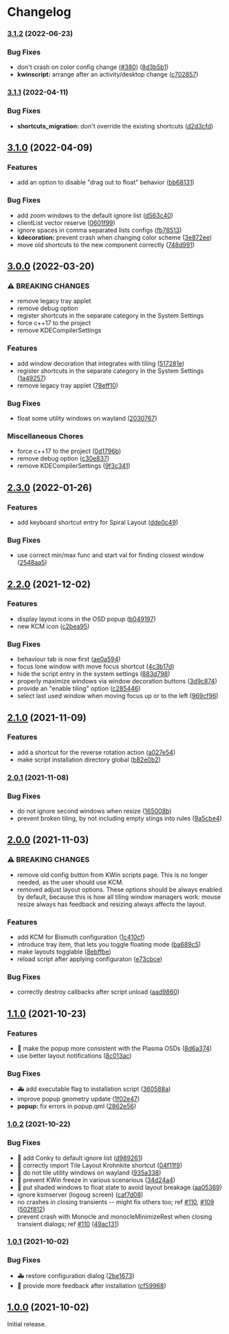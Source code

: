 <!--
  SPDX-FileCopyrightText: none
  SPDX-License-Identifier: MIT
-->

# Changelog

### [3.1.2](https://www.github.com/Bismuth-Forge/bismuth/compare/v3.1.1...v3.1.2) (2022-06-23)


### Bug Fixes

* don't crash on color config change ([#380](https://www.github.com/Bismuth-Forge/bismuth/issues/380)) ([8d3b5b1](https://www.github.com/Bismuth-Forge/bismuth/commit/8d3b5b1b100b8597432b7d32ef687451a87d0347))
* **kwinscript:** arrange after an activity/desktop change ([c702857](https://www.github.com/Bismuth-Forge/bismuth/commit/c70285705bf90757b839936211fea00afd788fee))

### [3.1.1](https://www.github.com/Bismuth-Forge/bismuth/compare/v3.1.0...v3.1.1) (2022-04-11)


### Bug Fixes

* **shortcuts_migration:** don't override the existing shortcuts ([d2d3cfd](https://www.github.com/Bismuth-Forge/bismuth/commit/d2d3cfd89b2a908bf3eab5ac95899d70520fe012))

## [3.1.0](https://www.github.com/Bismuth-Forge/bismuth/compare/v3.0.0...v3.1.0) (2022-04-09)


### Features

* add an option to disable "drag out to float" behavior ([bb68131](https://www.github.com/Bismuth-Forge/bismuth/commit/bb68131e1be31b4f920da8c4b7dcb2e42f85b461))


### Bug Fixes

* add zoom windows to the default ignore list ([d563c40](https://www.github.com/Bismuth-Forge/bismuth/commit/d563c4045eeb6e8cc30d2e2d29f635888cdbbd79))
* clientList vector reserve ([0601f99](https://www.github.com/Bismuth-Forge/bismuth/commit/0601f99c5c74a65d4196c7c5514c9d958b4c7418))
* ignore spaces in comma separated lists configs ([fb78513](https://www.github.com/Bismuth-Forge/bismuth/commit/fb7851386b91f3fb29c9c0f5da840c76cc43c3fd))
* **kdecoration:** prevent crash when changing color scheme ([3e872ee](https://www.github.com/Bismuth-Forge/bismuth/commit/3e872eed8dad95398f2ceb85272aebe33f689ce3))
* move old shortcuts to the new component correctly ([748d991](https://www.github.com/Bismuth-Forge/bismuth/commit/748d99174a1b0351966ab962035aad54fee4fb61))

## [3.0.0](https://www.github.com/Bismuth-Forge/bismuth/compare/v2.3.0...v3.0.0) (2022-03-20)


### ⚠ BREAKING CHANGES

* remove legacy tray applet
* remove debug option
* register shortcuts in the separate category in the System Settings
* force c++17 to the project
* remove KDECompilerSettings

### Features

* add window decoration that integrates with tiling ([517281e](https://www.github.com/Bismuth-Forge/bismuth/commit/517281e1587692d70cf0093c9901d192cd776f1d))
* register shortcuts in the separate category in the System Settings ([1a49257](https://www.github.com/Bismuth-Forge/bismuth/commit/1a4925718040b3d0f7bff96bfdae0f63041f1f12))
* remove legacy tray applet ([78eff10](https://www.github.com/Bismuth-Forge/bismuth/commit/78eff105122b968e298c918a79976a4d280104a8))


### Bug Fixes

* float some utility windows on wayland ([2030767](https://www.github.com/Bismuth-Forge/bismuth/commit/2030767dd03518a1296376890ad03bbb85d3ffdb))


### Miscellaneous Chores

* force c++17 to the project ([0d1796b](https://www.github.com/Bismuth-Forge/bismuth/commit/0d1796b1d836191e6b9f2df703b660c02f076a3c))
* remove debug option ([c30e837](https://www.github.com/Bismuth-Forge/bismuth/commit/c30e8377b9524e84347b2e1875f4b0fafb1fab0d))
* remove KDECompilerSettings ([9f3c341](https://www.github.com/Bismuth-Forge/bismuth/commit/9f3c341f2cbc090a6581f83553bc5f1f8934d679))

## [2.3.0](https://www.github.com/Bismuth-Forge/bismuth/compare/v2.2.0...v2.3.0) (2022-01-26)


### Features

* add keyboard shortcut entry for Spiral Layout ([dde0c49](https://www.github.com/Bismuth-Forge/bismuth/commit/dde0c499ab6d556ef1f68a8493bd5072392a1a68))


### Bug Fixes

* use correct min/max func and start val for finding closest window ([2548aa5](https://www.github.com/Bismuth-Forge/bismuth/commit/2548aa5dbd0ebc6bdc7118cc8b301dc0b8d13cb3))

## [2.2.0](https://www.github.com/Bismuth-Forge/bismuth/compare/v2.1.0...v2.2.0) (2021-12-02)


### Features

* display layout icons in the OSD popup ([b049197](https://www.github.com/Bismuth-Forge/bismuth/commit/b0491978fdd3bca83a8a7fe0f393965a76d378cc))
* new KCM icon ([c2bea95](https://www.github.com/Bismuth-Forge/bismuth/commit/c2bea9547e1bcb223efd48a581c6f257b98783eb))


### Bug Fixes

* behaviour tab is now first ([ae0a594](https://www.github.com/Bismuth-Forge/bismuth/commit/ae0a594bb89e3d253dbd3f6bf5be88c09167e689))
* focus lone window with move focus shortcut ([4c3b17d](https://www.github.com/Bismuth-Forge/bismuth/commit/4c3b17d492a787e84ec823fdd8d472c82536c641))
* hide the script entry in the system settings ([883d798](https://www.github.com/Bismuth-Forge/bismuth/commit/883d79858f44322ae52e8943fb369943772784b6))
* properly maximize windows via window decoration buttons ([3d9c874](https://www.github.com/Bismuth-Forge/bismuth/commit/3d9c874439fd0d28a63f71d5410a53547735840e))
* provide an "enable tiling" option ([c285446](https://www.github.com/Bismuth-Forge/bismuth/commit/c2854466cca76067c036dd523c327d254f801cc8))
* select last used window when moving focus up or to the left ([969cf96](https://www.github.com/Bismuth-Forge/bismuth/commit/969cf96e8da5828a2fd2789faec324271225da7e))

## [2.1.0](https://www.github.com/Bismuth-Forge/bismuth/compare/v2.0.1...v2.1.0) (2021-11-09)


### Features

* add a shortcut for the reverse rotation action ([a027e54](https://www.github.com/Bismuth-Forge/bismuth/commit/a027e5467f870e6f8b6b046d4d8e3477ea6dca8d))
* make script installation directory global ([b82e0b2](https://www.github.com/Bismuth-Forge/bismuth/commit/b82e0b270698539a510a617c3736d60d1450359f))

### [2.0.1](https://www.github.com/Bismuth-Forge/bismuth/compare/v2.0.0...v2.0.1) (2021-11-08)


### Bug Fixes

* do not ignore second windows when resize ([165008b](https://www.github.com/Bismuth-Forge/bismuth/commit/165008b9ac755bf312096ea45ac2ef303fb42e3a))
* prevent broken tiling, by not including empty stings into rules ([9a5cbe4](https://www.github.com/Bismuth-Forge/bismuth/commit/9a5cbe498cfc32e7ae1612cabce0e173e9e55c28))

## [2.0.0](https://www.github.com/Bismuth-Forge/bismuth/compare/v1.1.0...v2.0.0) (2021-11-03)


### ⚠ BREAKING CHANGES

* remove old config button from KWin scripts page. This is no longer needed, as the user should use KCM.
* removed adjust layout options. These options should be always enabled by default, because this is how all tiling window managers work: mouse resize always has feedback and resizing always affects the layout.

### Features

* add KCM for Bismuth configuration ([1c410cf](https://www.github.com/Bismuth-Forge/bismuth/commit/1c410cf1c759d707596a42214489dbe36bd52278))
* introduce tray item, that lets you toggle floating mode ([ba689c5](https://www.github.com/Bismuth-Forge/bismuth/commit/ba689c5ff099c3263384395cfaa737a14e158b90))
* make layouts togglable ([8ebffbe](https://www.github.com/Bismuth-Forge/bismuth/commit/8ebffbe639efcf1cfec5addad29e2777d1bbd5d2))
* reload script after applying configuraton ([e73cbce](https://www.github.com/Bismuth-Forge/bismuth/commit/e73cbce4c8af5ab308634972409b4f7f87e95085))

### Bug Fixes

* correctly destroy callbacks after script unload ([aad9860](https://www.github.com/Bismuth-Forge/bismuth/commit/aad986096273bc9d66ef7098c1c32b725a120902))

## [1.1.0](https://www.github.com/gikari/bismuth/compare/v1.0.2...v1.1.0) (2021-10-23)


### Features

* :lipstick: make the popup more consistent with the Plasma OSDs ([8d6a374](https://www.github.com/gikari/bismuth/commit/8d6a3747e640c4bd418e361b342f1cb0745a3ff0))
* use better layout notifications ([8c013ac](https://www.github.com/gikari/bismuth/commit/8c013ac7bc8d293c81c1f14f03c2147d47d43703))


### Bug Fixes

* :ambulance: add executable flag to installation script ([360588a](https://www.github.com/gikari/bismuth/commit/360588ad216d364a81d518e020e5fe37b6365ccc))
* improve popup geometry update ([1f02e47](https://www.github.com/gikari/bismuth/commit/1f02e47a37fa0771f10e31e6e7f2e5d2cb9419db))
* **popup:** fix errors in popup.qml ([2862e56](https://www.github.com/gikari/bismuth/commit/2862e56194fc37308224caf5fe826c76a59e088c))

### [1.0.2](https://www.github.com/gikari/bismuth/compare/v1.0.1...v1.0.2) (2021-10-22)


### Bug Fixes

* :bug: add Conky to default ignore list ([d989261](https://www.github.com/gikari/bismuth/commit/d989261d82ed75781b59322402beb6c3916d09ce))
* :bug: correctly import Tile Layout Krohnkite shortcut ([04f11f9](https://www.github.com/gikari/bismuth/commit/04f11f98c31ce63adb6c09a06da95377b01defba))
* :bug: do not tile utility windows on wayland ([935a338](https://www.github.com/gikari/bismuth/commit/935a33820b20ab4c4b68dd797b62a64947cb9e0c))
* :bug: prevent KWin freeze in various scenarious ([34d24a4](https://www.github.com/gikari/bismuth/commit/34d24a4cb6494ea5bf29305462a1243ab143dc0c))
* :bug: put shaded windows to float state to avoid layout breakage ([aa05369](https://www.github.com/gikari/bismuth/commit/aa053694aac927184ee17fdbe39b9f8a550b129c))
* ignore ksmserver (logoug screen) ([caf7d08](https://www.github.com/gikari/bismuth/commit/caf7d080d94776defbb4e2dfe9cf0e5ff7f00a31))
* no crashes in closing transients -- might fix others too; ref [#110](https://www.github.com/gikari/bismuth/issues/110), [#109](https://www.github.com/gikari/bismuth/issues/109) ([502f812](https://www.github.com/gikari/bismuth/commit/502f8120815ce4a6b1d40ac1e79e046b0fc59624))
* prevent crash with Monocle and monocleMinimizeRest when closing transient dialogs; ref [#110](https://www.github.com/gikari/bismuth/issues/110) ([49ac131](https://www.github.com/gikari/bismuth/commit/49ac131044f5202069f2202dea5ca0cd16a5257b))

### [1.0.1](https://www.github.com/gikari/bismuth/compare/v1.0.0...v1.0.1) (2021-10-02)


### Bug Fixes

* :ambulance: restore configuration dialog ([2be1673](https://www.github.com/gikari/bismuth/commit/2be1673c41eafef2666a6265335b39159f916903))
* :memo: provide more feedback after installation ([cf59968](https://www.github.com/gikari/bismuth/commit/cf59968dcaf3cf2df92541897824886b9d0fd4d5))

## [1.0.0](https://www.github.com/gikari/bismuth/compare/v1.0.0-beta...v1.0.0) (2021-10-02)

Initial release.
